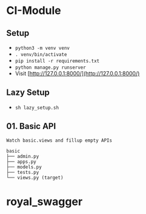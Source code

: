 # CI-Module

## Setup
- `python3 -m venv venv`
- `. venv/bin/activate`
- `pip install -r requirements.txt`
- `python manage.py runserver`
- Visit [http://127.0.0.1:8000/](http://127.0.0.1:8000/)

## Lazy Setup
- `sh lazy_setup.sh`

## 01. Basic API
```
Watch basic.views and fillup empty APIs

basic
├── admin.py
├── apps.py
├── models.py 
├── tests.py
└── views.py (target)
```
# royal_swagger
